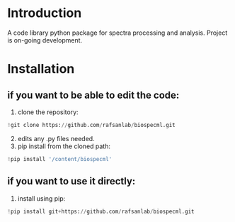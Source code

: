 # Introduction
A code library python package for spectra processing and analysis. Project is on-going development.

# Installation

## if you want to be able to edit the code:

1. clone the repository:
  ```python
  !git clone https://github.com/rafsanlab/biospecml.git
  ```
2. edits any .py files needed.
3. pip install from the cloned path:
  ```python
  !pip install '/content/biospecml'
  ```
## if you want to use it directly:
1. install using pip:
  ```python
  !pip install git+https://github.com/rafsanlab/biospecml.git
  ```
